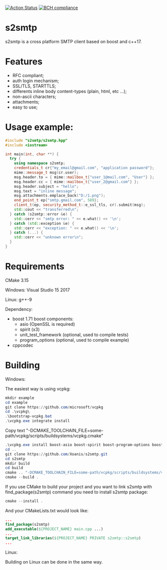 [![Action Status](https://github.com/Xoanis/s2smtp/workflows/build-workflow/badge.svg)](https://github.com/Xoanis/s2smtp/actions)
[![BCH compliance](https://bettercodehub.com/edge/badge/Xoanis/s2smtp?branch=master)](https://bettercodehub.com/)
# s2smtp #

s2smtp is a cross platform SMTP client based on boost and c++17.

# Features #

- RFC compliant;
- auth login mechanism;
- SSL/TLS, STARTTLS;
- differents inline body content-types (plain, html, etc ...);
- non-ascii characters;
- attachments;
- easy to use;

# Usage example: #

```cpp
#include "s2smtp/s2smtp.hpp"
#include <iostream>

int main(int, char **) {
  try {
    using namespace s2smtp;
    credentials_t cr{"my_email@gmail.com", "application password"};
    mime::message_t msg(cr.user);
    msg.header.to = { mime::mailbox_t{"user_1@mail.com", "User"} };
    msg.header.cc = { mime::mailbox_t{"user_2@gmail.com"} };
    msg.header.subject = "hello";
    msg.text = "inline message";
    msg.attachments.emplace_back("D:/1.png");
    end_point_t ep{"smtp.gmail.com", 589};
    client_t(ep, security_method_t::e_ssl_tls, cr).submit(msg);
    std::cout << "transferred\n";
  } catch (s2smtp::error &e) {
    std::cerr << "smtp error: " << e.what() << '\n';
  } catch (std::exception &e) {
    std::cerr << "exception: " << e.what() << '\n';
  } catch (...) {
    std::cerr << "unknown error\n";
  }
}
```

# Requirements #
CMake 3.15

Windows: Visual Studio 15 2017

Linux: g++-9

Dependency:
- boost 1.71 
  boost components:
  - asio (OpenSSL is required)
  - spirit (x3)
  - unit_test_framework (optional, used to compile tests)
  - program_options (optional, used to compile example)
- cppcodec

# Building #

Windows:

The easiest  way is using vcpkg:

```ps1
mkdir example
cd example
git clone https://github.com/microsoft/vcpkg
cd .\vcpkg\
.\bootstrap-vcpkg.bat
.\vcpkg.exe integrate install
```
Copy text "-DCMAKE_TOOLCHAIN_FILE=some-path/vcpkg/scripts/buildsystems/vcpkg.cmake"

```ps1
.\vcpkg.exe install boost-asio boost-spirit boost-program-options boost-test cppcodec
cd ..
git clone https://github.com/Xoanis/s2smtp.git
cd s2smtp
mkdir build
cd build
cmake .. "-DCMAKE_TOOLCHAIN_FILE=some-path/vcpkg/scripts/buildsystems/vcpkg.cmake"
cmake --build .
```
If you use CMake to build your project and you want to link s2smtp with find_package(s2smtp) command you need to install s2smtp package:
```ps1
cmake --install .
```
And your CMakeLists.txt would look like:
```cmake
...
find_package(s2smtp) 
add_executable(${PROJECT_NAME} main.cpp ...)
...
target_link_libraries(${PROJECT_NAME} PRIVATE s2smtp::s2smtp)
...
```

Linux:

Building on Linux can be done in the same way.


